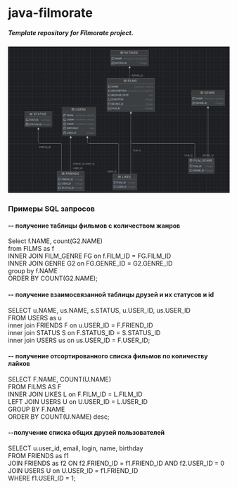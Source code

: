 # java-filmorate

##### **_Template repository for Filmorate project._**

![GitHub Logo](images/filmorate_db.jpg)

### Примеры SQL запросов

#### -- получение таблицы фильмов с количеством жанров

Select f.NAME, count(G2.NAME)\
from FILMS as f\
INNER JOIN FILM_GENRE FG on f.FILM_ID = FG.FILM_ID\
INNER JOIN GENRE G2 on FG.GENRE_ID = G2.GENRE_ID\
group by f.NAME\
ORDER BY COUNT(G2.NAME);

#### -- получение взаимосвязанной таблицы друзей и их статусов и id

SELECT u.NAME, us.NAME, s.STATUS, u.USER_ID, us.USER_ID\
FROM USERS as u\
inner join FRIENDS F on u.USER_ID = F.FRIEND_ID\
inner join STATUS S on F.STATUS_ID = S.STATUS_ID\
inner join USERS us on us.USER_ID = F.USER_ID;

#### -- получение отсортированного списка фильмов по количеству лайков

SELECT F.NAME, COUNT(U.NAME)\
FROM FILMS AS F\
INNER JOIN LIKES L on F.FILM_ID = L.FILM_ID\
LEFT JOIN USERS U on U.USER_ID = L.USER_ID\
GROUP BY F.NAME\
ORDER BY COUNT(U.NAME) desc;

#### --получение списка общих друзей пользователей

SELECT u.user_id, email, login, name, birthday\
FROM FRIENDS as f1\
JOIN FRIENDS as f2 ON f2.FRIEND_ID = f1.FRIEND_ID AND f2.USER_ID = 0\
JOIN USERS U on U.USER_ID = f1.FRIEND_ID\
WHERE f1.USER_ID = 1;